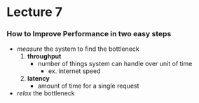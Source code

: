 # Lecture 7

### How to Improve Performance in two easy steps

- *measure* the system to find the bottleneck
    1. __throughput__
        - number of things system can handle over unit of time
            - ex. internet speed
    2. __latency__
        - amount of time for a single request
- *relax* the bottleneck
